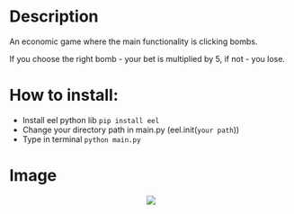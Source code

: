 # Description
An economic game where the main functionality is clicking bombs.

If you choose the right bomb - your bet is multiplied by 5, if not - you lose.



# How to install:
  * Install eel python lib `pip install eel`
  * Change your directory path in main.py (eel.init(`your path`))
  * Type in terminal `python main.py`



# Image
<div align = "center"><image src = "./interface/img/game-image.png"></div>